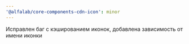```yaml
---
'@alfalab/core-components-cdn-icon': minor
---
```


Исправлен баг с кэшированием иконок, добавлена зависимость от имени иконки
